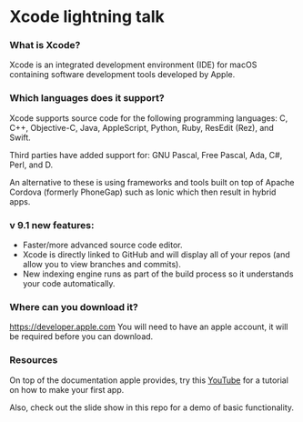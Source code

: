 # Xcode lightning talk

### What is Xcode?

Xcode is an integrated development environment (IDE) for macOS containing software development tools developed by Apple.

### Which languages does it support?

Xcode supports source code for the following programming languages: C, C++, Objective-C, Java, AppleScript, Python, Ruby, ResEdit (Rez), and Swift.

Third parties have added support for: GNU Pascal, Free Pascal, Ada, C#, Perl, and D.

An alternative to these is using frameworks and tools built on top of Apache Cordova (formerly PhoneGap) such as Ionic which then result in hybrid apps.

### v 9.1 new features:

* Faster/more advanced source code editor. 
* Xcode is directly linked to GitHub and will display all of your repos (and allow you to view branches and commits).
* New indexing engine runs as part of the build process so it understands your code automatically. 

### Where can you download it?

<https://developer.apple.com>
You will need to have an apple account, it will be required before you can download.

### Resources

On top of the documentation apple provides, try this [YouTube](https://www.youtube.com/watch?v=5b91dFhZz0g) for a tutorial on how to make your first app.

Also, check out the slide show in this repo for a demo of basic functionality.
